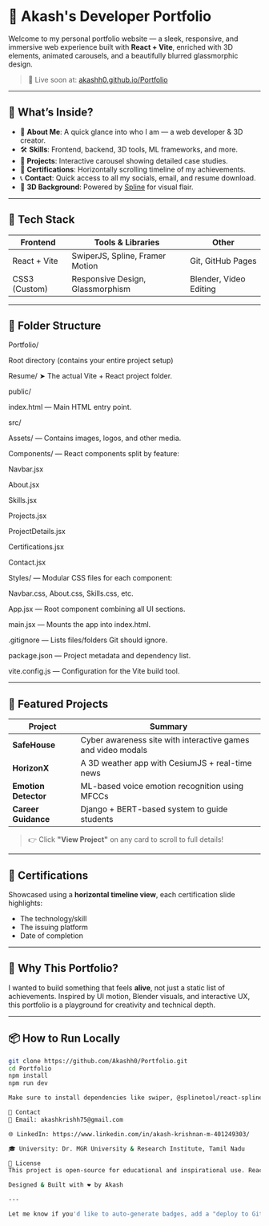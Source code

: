 # 💼 Akash's Developer Portfolio

Welcome to my personal portfolio website — a sleek, responsive, and immersive web experience built with **React + Vite**, enriched with 3D elements, animated carousels, and a beautifully blurred glassmorphic design.

> 🚀 Live soon at: [akashh0.github.io/Portfolio](https://akashh0.github.io/Portfolio)

---

## 🔮 What’s Inside?

- 🎨 **About Me**: A quick glance into who I am — a web developer & 3D creator.
- 🛠️ **Skills**: Frontend, backend, 3D tools, ML frameworks, and more.
- 🧠 **Projects**: Interactive carousel showing detailed case studies.
- 📜 **Certifications**: Horizontally scrolling timeline of my achievements.
- 📞 **Contact**: Quick access to all my socials, email, and resume download.
- 🌌 **3D Background**: Powered by [Spline](https://spline.design/) for visual flair.

---

## 🧰 Tech Stack

| Frontend       | Tools & Libraries             | Other                    |
|----------------|-------------------------------|--------------------------|
| React + Vite   | SwiperJS, Spline, Framer Motion | Git, GitHub Pages       |
| CSS3 (Custom)  | Responsive Design, Glassmorphism | Blender, Video Editing  |

---

## 📁 Folder Structure

Portfolio/

Root directory (contains your entire project setup)

Resume/
➤ The actual Vite + React project folder.

public/

index.html — Main HTML entry point.

src/

Assets/ — Contains images, logos, and other media.

Components/ — React components split by feature:

Navbar.jsx

About.jsx

Skills.jsx

Projects.jsx

ProjectDetails.jsx

Certifications.jsx

Contact.jsx

Styles/ — Modular CSS files for each component:

Navbar.css, About.css, Skills.css, etc.

App.jsx — Root component combining all UI sections.

main.jsx — Mounts the app into index.html.

.gitignore — Lists files/folders Git should ignore.

package.json — Project metadata and dependency list.

vite.config.js — Configuration for the Vite build tool.



---

## 🌟 Featured Projects

| Project         | Summary |
|----------------|---------|
| **SafeHouse**   | Cyber awareness site with interactive games and video modals |
| **HorizonX**    | A 3D weather app with CesiumJS + real-time news |
| **Emotion Detector** | ML-based voice emotion recognition using MFCCs |
| **Career Guidance** | Django + BERT-based system to guide students |

> 👉 Click **"View Project"** on any card to scroll to full details!

---

## 📜 Certifications

Showcased using a **horizontal timeline view**, each certification slide highlights:
- The technology/skill
- The issuing platform
- Date of completion

---

## 🧠 Why This Portfolio?

I wanted to build something that feels **alive**, not just a static list of achievements. Inspired by UI motion, Blender visuals, and interactive UX, this portfolio is a playground for creativity and technical depth.

---

## 📦 How to Run Locally

```bash
git clone https://github.com/Akashh0/Portfolio.git
cd Portfolio
npm install
npm run dev

Make sure to install dependencies like swiper, @splinetool/react-spline, etc.

📩 Contact
📧 Email: akashkrishh75@gmail.com

🌐 LinkedIn: https://www.linkedin.com/in/akash-krishnan-m-401249303/

🎓 University: Dr. MGR University & Research Institute, Tamil Nadu

📝 License
This project is open-source for educational and inspirational use. Reach out if you’d like to collaborate!

Designed & Built with ❤️ by Akash

---

Let me know if you'd like to auto-generate badges, add a "deploy to GitHub Pages" guide, or write this in another tone (professional / poetic / minimalist).